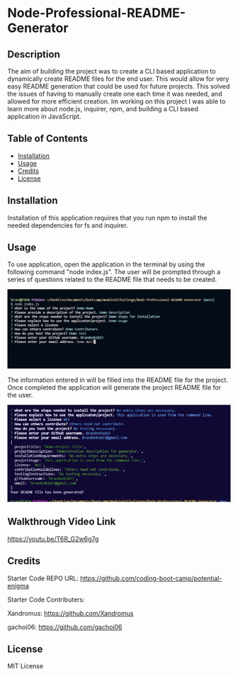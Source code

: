 # Node-Professional-README-Generator

## Description

The aim of building the project was to create a CLI based application to dynamically create README files for the end user.  This would allow for very easy README generation that could be used for future projects.  This solved the issues of having to manually create one each time it was needed, and allowed for more efficient creation.  Im working on this project I was able to learn more about node.js, inquirer, npm, and building a CLI based application in JavaScript.


## Table of Contents

- [Installation](#installation)
- [Usage](#usage)
- [Credits](#credits)
- [License](#license)


## Installation

Installation of this application requires that you run npm to install the needed dependencies for fs and inquirer.


## Usage

To use application, open the application in the terminal by using the following command "node index.js". The user will be prompted through a series of questions related to the README file that needs to be created.

![CLI Interface](screenshots/CLIScreenShot.jpg)

The information entered in will be filled into the README file for the project.  Once completed the application will generate the project README file for the user.

![CLI After Completion](screenshots/GeneratorCLI.jpg)


## Walkthrough Video Link
https://youtu.be/T6R_G2w6g7g



## Credits

Starter Code REPO URL:
https://github.com/coding-boot-camp/potential-enigma

Starter Code Contributers:

Xandromus:
https://github.com/Xandromus


gachoi06:
https://github.com/gachoi06


## License

MIT License
